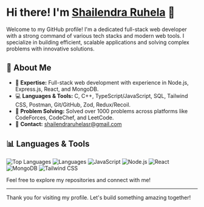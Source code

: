 # Hi there! I'm [Shailendra Ruhela](https://github.com/ShailendraSingh19) 👋

Welcome to my GitHub profile! I'm a dedicated full-stack web developer with a strong command of various tech stacks and modern web tools. I specialize in building efficient, scalable applications and solving complex problems with innovative solutions.

## 🚀 About Me
- 🌟 **Expertise:** Full-stack web development with experience in Node.js, Express.js, React, and MongoDB.
- 💻 **Languages & Tools:** C, C++, TypeScript/JavaScript, SQL, Tailwind CSS, Postman, Git/GitHub, Zod, Redux/Recoil.
- 🧠 **Problem Solving:** Solved over 1000 problems across platforms like CodeForces, CodeChef, and LeetCode.
- 📧 **Contact:** [shailendraruhelasr@gmail.com](mailto:shailendraruhelasr@gmail.com)

## 📊 Languages & Tools
![Top Languages](https://github-readme-stats.vercel.app/api/top-langs/?username=ShailendraSingh19&layout=compact&hide=css,html&theme=radical)
![Languages](https://img.shields.io/badge/C++-blue?style=flat-square&logo=cplusplus&logoColor=white)
![JavaScript](https://img.shields.io/badge/JavaScript-ES6+-yellow?style=flat-square&logo=javascript&logoColor=white)
![Node.js](https://img.shields.io/badge/Node.js-14.x+-green?style=flat-square&logo=node.js&logoColor=white)
![React](https://img.shields.io/badge/React-16.8+-blue?style=flat-square&logo=react&logoColor=white)
![MongoDB](https://img.shields.io/badge/MongoDB-4.4+-green?style=flat-square&logo=mongodb&logoColor=white)
![Tailwind CSS](https://img.shields.io/badge/Tailwind%20CSS-2.0+-blue?style=flat-square&logo=tailwindcss&logoColor=white)

Feel free to explore my repositories and connect with me!

---
Thank you for visiting my profile. Let's build something amazing together!
